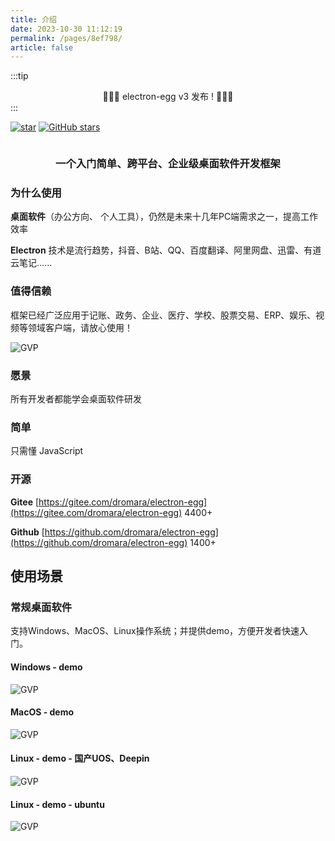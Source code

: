 ```yaml
---
title: 介绍
date: 2023-10-30 11:12:19
permalink: /pages/8ef798/
article: false
---
```


:::tip
<div align="center">
  🎉🎉🎉 electron-egg v3 发布 ! 🎉🎉🎉
</div>
:::

[![star](https://gitee.com/dromara/electron-egg/badge/star.svg?theme=gvp)](https://gitee.com/dromara/electron-egg/stargazers)
<a href="https://github.com/dromara/electron-egg" target="_blank"><img src='https://img.shields.io/github/stars/dromara/electron-egg' alt='GitHub stars' class="no-zoom"></a>

<div align="center">
  <img :src="$withBase('/img/logo_200.png')" />
</div>
<div align="center">
  <h3><strong>一个入门简单、跨平台、企业级桌面软件开发框架</strong></h3>
</div>

### 为什么使用
**桌面软件**（办公方向、 个人工具），仍然是未来十几年PC端需求之一，提高工作效率

**Electron** 技术是流行趋势，抖音、B站、QQ、百度翻译、阿里网盘、迅雷、有道云笔记......

### 值得信赖
框架已经广泛应用于记账、政务、企业、医疗、学校、股票交易、ERP、娱乐、视频等领域客户端，请放心使用！

![GVP](https://img01.kaka996.com/ee/images/electron-egg/ee-zs.png)

### 愿景

所有开发者都能学会桌面软件研发

### 简单

只需懂 JavaScript


### 开源

**Gitee** [https://gitee.com/dromara/electron-egg](https://gitee.com/dromara/electron-egg) 4400+

**Github** [https://github.com/dromara/electron-egg](https://github.com/dromara/electron-egg) 1400+

## 使用场景
### 常规桌面软件
支持Windows、MacOS、Linux操作系统；并提供demo，方便开发者快速入门。

#### Windows - demo
![GVP](https://img01.kaka996.com/ee/images/ee-v3/ee-win-home.png)

#### MacOS - demo
![GVP](https://img01.kaka996.com/ee/images/ee-v3/ee-mac-home.png)

#### Linux - demo - 国产UOS、Deepin
![GVP](https://img01.kaka996.com/ee/images/electron-egg/uos-home.png)

#### Linux - demo - ubuntu
![GVP](https://img01.kaka996.com/ee/images/electron-egg/ubuntu-db.png)


